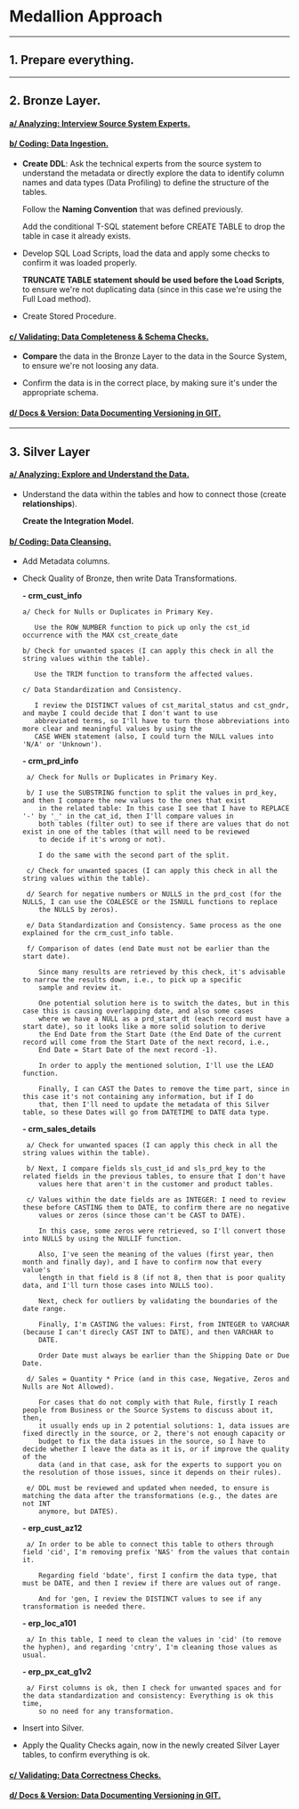 # Medallion Approach

---

## 1. Prepare everything.

---

## 2. Bronze Layer.

#### <ins>a/ Analyzing: Interview Source System Experts.</ins>

#### <ins>b/ Coding: Data Ingestion.</ins>

  * **Create DDL**: Ask the technical experts from the source system to understand the metadata or directly explore
    the data to identify column names and data types (Data Profiling) to define the structure of the tables.

    Follow the **Naming Convention** that was defined previously.

    Add the conditional T-SQL statement before CREATE TABLE to drop the table in case it already exists.

  * Develop SQL Load Scripts, load the data and apply some checks to confirm it was loaded properly.

    **TRUNCATE TABLE statement should be used before the Load Scripts**, to ensure we're not duplicating data (since in this case
    we're using the Full Load method).

  * Create Stored Procedure.

#### <ins>c/ Validating: Data Completeness & Schema Checks.</ins>

  * **Compare** the data in the Bronze Layer to the data in the Source System, to ensure we're not loosing any data.

  * Confirm the data is in the correct place, by making sure it's under the appropriate schema.

#### <ins>d/ Docs & Version: Data Documenting Versioning in GIT.</ins>

---

## 3. Silver Layer

#### <ins>a/ Analyzing: Explore and Understand the Data.</ins>

  * Understand the data within the tables and how to connect those (create **relationships**).

    **Create the Integration Model.**

#### <ins>b/ Coding: Data Cleansing.</ins>

  * Add Metadata columns.

  * Check Quality of Bronze, then write Data Transformations.

     **- crm_cust_info**

        a/ Check for Nulls or Duplicates in Primary Key.

           Use the ROW_NUMBER function to pick up only the cst_id occurrence with the MAX cst_create_date

        b/ Check for unwanted spaces (I can apply this check in all the string values within the table).

           Use the TRIM function to transform the affected values.

        c/ Data Standardization and Consistency.

           I review the DISTINCT values of cst_marital_status and cst_gndr, and maybe I could decide that I don't want to use
           abbreviated terms, so I'll have to turn those abbreviations into more clear and meaningful values by using the
           CASE WHEN statement (also, I could turn the NULL values into 'N/A' or 'Unknown').

     **- crm_prd_info**
   
         a/ Check for Nulls or Duplicates in Primary Key.

         b/ I use the SUBSTRING function to split the values in prd_key, and then I compare the new values to the ones that exist
            in the related table: In this case I see that I have to REPLACE '-' by '_' in the cat_id, then I'll compare values in
            both tables (filter out) to see if there are values that do not exist in one of the tables (that will need to be reviewed
            to decide if it's wrong or not).

            I do the same with the second part of the split.

         c/ Check for unwanted spaces (I can apply this check in all the string values within the table).

         d/ Search for negative numbers or NULLS in the prd_cost (for the NULLS, I can use the COALESCE or the ISNULL functions to replace
            the NULLS by zeros).

         e/ Data Standardization and Consistency. Same process as the one explained for the crm_cust_info table.

         f/ Comparison of dates (end Date must not be earlier than the start date).

            Since many results are retrieved by this check, it's advisable to narrow the results down, i.e., to pick up a specific
            sample and review it.

            One potential solution here is to switch the dates, but in this case this is causing overlapping date, and also some cases
            where we have a NULL as a prd_start_dt (each record must have a start date), so it looks like a more solid solution to derive
            the End Date from the Start Date (the End Date of the current record will come from the Start Date of the next record, i.e.,
            End Date = Start Date of the next record -1).

            In order to apply the mentioned solution, I'll use the LEAD function.

            Finally, I can CAST the Dates to remove the time part, since in this case it's not containing any information, but if I do
            that, then I'll need to update the metadata of this Silver table, so these Dates will go from DATETIME to DATE data type.

     **- crm_sales_details**

         a/ Check for unwanted spaces (I can apply this check in all the string values within the table).

         b/ Next, I compare fields sls_cust_id and sls_prd_key to the related fields in the previous tables, to ensure that I don't have
            values here that aren't in the customer and product tables.

         c/ Values within the date fields are as INTEGER: I need to review these before CASTING them to DATE, to confirm there are no negative
            values or zeros (since those can't be CAST to DATE).

            In this case, some zeros were retrieved, so I'll convert those into NULLS by using the NULLIF function.

            Also, I've seen the meaning of the values (first year, then month and finally day), and I have to confirm now that every value's
            length in that field is 8 (if not 8, then that is poor quality data, and I'll turn those cases into NULLS too).

            Next, check for outliers by validating the boundaries of the date range.

            Finally, I'm CASTING the values: First, from INTEGER to VARCHAR (because I can't direcly CAST INT to DATE), and then VARCHAR to
            DATE.

            Order Date must always be earlier than the Shipping Date or Due Date.

         d/ Sales = Quantity * Price (and in this case, Negative, Zeros and Nulls are Not Allowed).

            For cases that do not comply with that Rule, firstly I reach people from Business or the Source Systems to discuss about it, then,
            it usually ends up in 2 potential solutions: 1, data issues are fixed directly in the source, or 2, there's not enough capacity or
            budget to fix the data issues in the source, so I have to decide whether I leave the data as it is, or if improve the quality of the
            data (and in that case, ask for the experts to support you on the resolution of those issues, since it depends on their rules).

         e/ DDL must be reviewed and updated when needed, to ensure is matching the data after the transformations (e.g., the dates are not INT
            anymore, but DATES).

     **- erp_cust_az12**

         a/ In order to be able to connect this table to others through field 'cid', I'm removing prefix 'NAS' from the values that contain it.

            Regarding field 'bdate', first I confirm the data type, that must be DATE, and then I review if there are values out of range.

            And for 'gen, I review the DISTINCT values to see if any transformation is needed there.

     **- erp_loc_a101**

         a/ In this table, I need to clean the values in 'cid' (to remove the hyphen), and regarding 'cntry', I'm cleaning those values as usual.

     **- erp_px_cat_g1v2**

         a/ First columns is ok, then I check for unwanted spaces and for the data standardization and consistency: Everything is ok this time,
            so no need for any transformation.

  * Insert into Silver.

  * Apply the Quality Checks again, now in the newly created Silver Layer tables, to confirm everything is ok.

#### <ins>c/ Validating: Data Correctness Checks.</ins>

#### <ins>d/ Docs & Version: Data Documenting Versioning in GIT.</ins>
